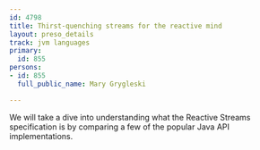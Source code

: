 ```yaml
---
id: 4798
title: Thirst-quenching streams for the reactive mind
layout: preso_details
track: jvm languages
primary:
  id: 855
persons:
- id: 855
  full_public_name: Mary Grygleski

---
```

We will take a dive into understanding what the Reactive Streams specification is by comparing a few of the popular Java API implementations.